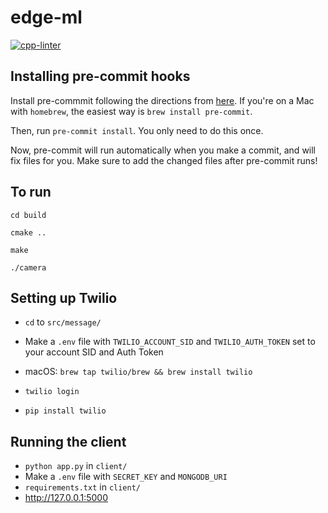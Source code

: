 # edge-ml

[![cpp-linter](https://github.com/cpp-linter/cpp-linter-action/actions/workflows/cpp-linter.yml/badge.svg)](https://github.com/cpp-linter/cpp-linter-action/actions/workflows/cpp-linter.yml)

## Installing pre-commit hooks

Install pre-commmit following the directions from [here](https://pre-commit.com/#install). If you're on a Mac with `homebrew`, the easiest way is `brew install pre-commit`.

Then, run `pre-commit install`. You only need to do this once.

Now, pre-commit will run automatically when you make a commit, and will fix files for you. Make sure to add the changed files after pre-commit runs!

## To run

`cd build`

`cmake ..`

`make`

`./camera`

## Setting up Twilio

- `cd` to `src/message/`

- Make a `.env` file with `TWILIO_ACCOUNT_SID` and `TWILIO_AUTH_TOKEN` set to your account SID and Auth Token

- macOS: `brew tap twilio/brew && brew install twilio`

- `twilio login`

- `pip install twilio`

## Running the client

- `python app.py` in `client/`
- Make a `.env` file with `SECRET_KEY` and `MONGODB_URI`
- `requirements.txt` in `client/`
- http://127.0.0.1:5000

